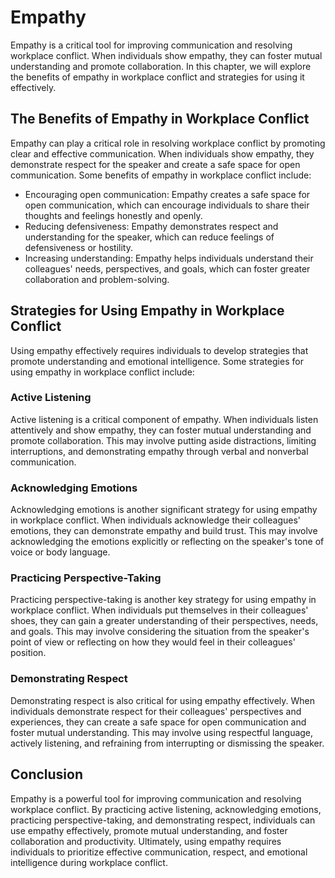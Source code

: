 # Empathy

Empathy is a critical tool for improving communication and resolving workplace conflict. When individuals show empathy, they can foster mutual understanding and promote collaboration. In this chapter, we will explore the benefits of empathy in workplace conflict and strategies for using it effectively.

## The Benefits of Empathy in Workplace Conflict

Empathy can play a critical role in resolving workplace conflict by promoting clear and effective communication. When individuals show empathy, they demonstrate respect for the speaker and create a safe space for open communication. Some benefits of empathy in workplace conflict include:

- Encouraging open communication: Empathy creates a safe space for open communication, which can encourage individuals to share their thoughts and feelings honestly and openly.
- Reducing defensiveness: Empathy demonstrates respect and understanding for the speaker, which can reduce feelings of defensiveness or hostility.
- Increasing understanding: Empathy helps individuals understand their colleagues' needs, perspectives, and goals, which can foster greater collaboration and problem-solving.

## Strategies for Using Empathy in Workplace Conflict

Using empathy effectively requires individuals to develop strategies that promote understanding and emotional intelligence. Some strategies for using empathy in workplace conflict include:

### Active Listening

Active listening is a critical component of empathy. When individuals listen attentively and show empathy, they can foster mutual understanding and promote collaboration. This may involve putting aside distractions, limiting interruptions, and demonstrating empathy through verbal and nonverbal communication.

### Acknowledging Emotions

Acknowledging emotions is another significant strategy for using empathy in workplace conflict. When individuals acknowledge their colleagues' emotions, they can demonstrate empathy and build trust. This may involve acknowledging the emotions explicitly or reflecting on the speaker's tone of voice or body language.

### Practicing Perspective-Taking

Practicing perspective-taking is another key strategy for using empathy in workplace conflict. When individuals put themselves in their colleagues' shoes, they can gain a greater understanding of their perspectives, needs, and goals. This may involve considering the situation from the speaker's point of view or reflecting on how they would feel in their colleagues' position.

### Demonstrating Respect

Demonstrating respect is also critical for using empathy effectively. When individuals demonstrate respect for their colleagues' perspectives and experiences, they can create a safe space for open communication and foster mutual understanding. This may involve using respectful language, actively listening, and refraining from interrupting or dismissing the speaker.

## Conclusion

Empathy is a powerful tool for improving communication and resolving workplace conflict. By practicing active listening, acknowledging emotions, practicing perspective-taking, and demonstrating respect, individuals can use empathy effectively, promote mutual understanding, and foster collaboration and productivity. Ultimately, using empathy requires individuals to prioritize effective communication, respect, and emotional intelligence during workplace conflict.
